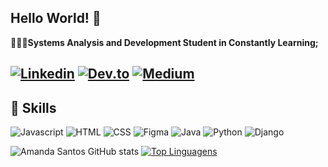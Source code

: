 ## Hello World! 👻

👩🏽‍💻**Systems Analysis and Development Student in Constantly Learning;**

[![Linkedin](https://img.shields.io/badge/LinkedIn-0077B5?style=for-the-badge&logo=linkedin&logoColor=white)](https://www.linkedin.com/in/amanda-santos-765244248/)
[![Dev.to](https://img.shields.io/badge/dev.to-0A0A0A?style=for-the-badge&logo=devdotto&logoColor=white)](https://dev.to/amandasantos312)
[![Medium](https://img.shields.io/badge/Medium-12100E?style=for-the-badge&logo=medium&logoColor=white)](https://medium.com/@amandasantos312)
----
**🚀 Skills**
----
![Javascript](https://img.shields.io/badge/JavaScript-F7DF1E?style=for-the-badge&logo=javascript&logoColor=black)
![HTML](https://img.shields.io/badge/HTML5-E34F26?style=for-the-badge&logo=html5&logoColor=white)
![CSS](https://img.shields.io/badge/CSS3-1572B6?style=for-the-badge&logo=css3&logoColor=white)
![Figma](https://img.shields.io/badge/Figma-F24E1E?style=for-the-badge&logo=figma&logoColor=white)
![Java](https://img.shields.io/badge/Java-ED8B00?style=for-the-badge&logo=openjdk&logoColor=white)
![Python](https://img.shields.io/badge/Python-3776AB?style=for-the-badge&logo=python&logoColor=white)
![Django](https://img.shields.io/badge/Django-092E20?style=for-the-badge&logo=django&logoColor=white)

![Amanda Santos GitHub stats](https://github-readme-stats.vercel.app/api?username=amandasantos312&show_icons=true&theme=radical) 
[![Top Linguagens](https://github-readme-stats.vercel.app/api/top-langs/?username=amandasantos312&layout=compact&show_icons=true&theme=radical)](https://github.com/anuraghazra/github-readme-stats)
